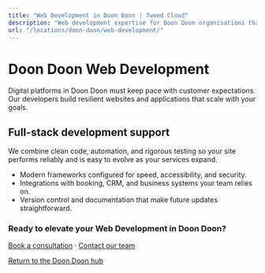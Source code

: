 ```yaml
---
title: "Web Development in Doon Doon | Tweed Cloud"
description: "Web development expertise for Doon Doon organisations that need dependable platforms."
url: "/locations/doon-doon/web-development/"
---
```


# Doon Doon Web Development

Digital platforms in Doon Doon must keep pace with customer expectations. Our developers build resilient websites and applications that scale with your goals.

## Full-stack development support

We combine clean code, automation, and rigorous testing so your site performs reliably and is easy to evolve as your services expand.

- Modern frameworks configured for speed, accessibility, and security.
- Integrations with booking, CRM, and business systems your team relies on.
- Version control and documentation that make future updates straightforward.

### Ready to elevate your Web Development in Doon Doon?

[Book a consultation](/consultation/) · [Contact our team](/contact/)

[Return to the Doon Doon hub](/locations/doon-doon/)
